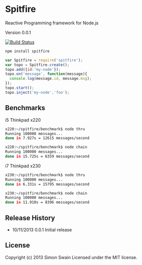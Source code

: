 # Spitfire

Reactive Programming framework for Node.js

Version 0.0.1

[![Build Status](https://travis-ci.org/simonswain/spitfire.png)](https://travis-ci.org/simonswain/spitfire)

```bash
npm install spitfire
```

```javascript
var Spitfire = require('spitfire');
var topo = Spitfire.create();
topo.add({id:'my-node'});
topo.on('message', function(message){
  console.log(message.id, message.msg);
});
topo.start();
topo.inject('my-node','foo');
```

## Benchmarks

i5 Thinkpad x220

```bash
x220:~/spitfire/benchmark$ node thru
Running 100000 messages...
done in 7.927s = 12615 messages/second

x220:~/spitfire/benchmark$ node chain
Running 100000 messages...
done in 15.725s = 6359 messages/second
```

i7 Thinkpad x230

```bash
x230:~/spitfire/benchmark$ node thru
Running 100000 messages...
done in 6.331s = 15795 messages/second

x230:~/spitfire/benchmark$ node chain
Running 100000 messages...
done in 11.910s = 8396 messages/second
```

## Release History

* 10/11/2013 0.0.1 Initial release

## License
Copyright (c) 2013 Simon Swain
Licensed under the MIT license.
